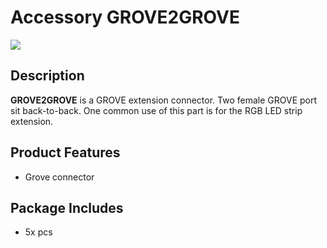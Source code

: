# Accessory GROVE2GROVE

<div class="product_pic"><img src="assets/img/product_pics/accessory/grove2grove/acs_grove2grove_01.jpg"></div>

## Description

**GROVE2GROVE** is a GROVE extension connector. Two female GROVE port sit back-to-back.  One common use of this part is for the RGB LED strip extension.

## Product Features 
- Grove connector
  
## Package Includes 
- 5x pcs

<script>

   var purchase_link = 'https://m5stack.com/collections/m5-accessory/products/connector-grove-to-grove-pin-servo';

   anchor_search(purchase_link);
   scrollFunc();

</script>